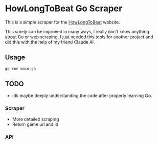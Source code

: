 # HowLongToBeat Go Scraper

This is a simple scraper for the [HowLongToBeat](https://howlongtobeat.com) website.

This surely can be improved in many ways, I really don't know anything about Go or web scraping, I just needed this tools
for another project and did this with the help of my friend Claude AI.

## Usage

```bash
go run main.go
```

## TODO

- idk maybe deeply understanding the code after properly learning Go.

### Scraper

- More detailed scraping
- Return game url and id

### API

